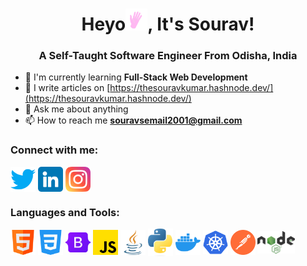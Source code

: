 <h1 align="center">Heyo<img src="./images-used/wave_hello.gif" width="35px">, It's Sourav!</h1>
<h3 align="center">A Self-Taught Software Engineer From Odisha, India</h3>

- 🌱 I'm currently learning **Full-Stack Web Development**
- 📝 I write articles on [https://thesouravkumar.hashnode.dev/](https://thesouravkumar.hashnode.dev/)
- 💬 Ask me about anything
- 📫 How to reach me **souravsemail2001@gmail.com**

<h3 align="left">Connect with me:</h3>
<p align="left">
  <a href="https://twitter.com/souravstwt" target="_blank"><img src="./images-used/twitter.png" width="40px" align="center"></a>
  <a href="https://www.linkedin.com/in/sourav-kumar-79715725a/"><img src="./images-used/linkedin.png" width="40px" align="center"></a>
  <a href="https://www.instagram.com/the.souravkumar/" style="text-decoration: none;"><img src="./images-used/instagram.png"  width="40px" align="center"></a>
</p>
<h3>Languages and Tools:</h3>
<p>
  <a href="https://www.w3schools.com/html/" target="_blamk"><img src="./images-used/html.png" width="40px" align="center"></a>
  <a href="https://www.w3schools.com/css/" target="_blank"><img src="./images-used/css-3.png" width="40px" align="center"></a>
  <a href="https://getbootstrap.com/" target="_blank"><img src="./images-used/bootstrap.png" width="40px" align="center"></a>
  <a href="https://developer.mozilla.org/en-US/docs/Web/JavaScript" target="_blank"><img src="./images-used/js.png" width="40px" align="center"></a>
  <a href="https://www.oracle.com/in/java/technologies/downloads/" target="_blank"><img src="./images-used/java.png" width="40px" align="center"></a>
  <a href="https://docs.python.org/3/" target="_blank"><img src="./images-used/python.png" width="40px" align="center"></a>
  <a href="https://www.docker.com/" target="_blank"><img src="./images-used/docker.png" width="40px" align="center"></a>
  <a href="https://kubernetes.io/" target="_blank"><img src="./images-used/kubernetes.png" width="40px" align="center"></a>
  <a href="https://www.postman.com/" target="_blank"><img src="./images-used/postman.png" width="40px" align="center"></a>
  <a href="https://nodejs.org/en/docs" target="_blank"><img src="./images-used/node.png" width="60px" align="center"></a>
</p>



